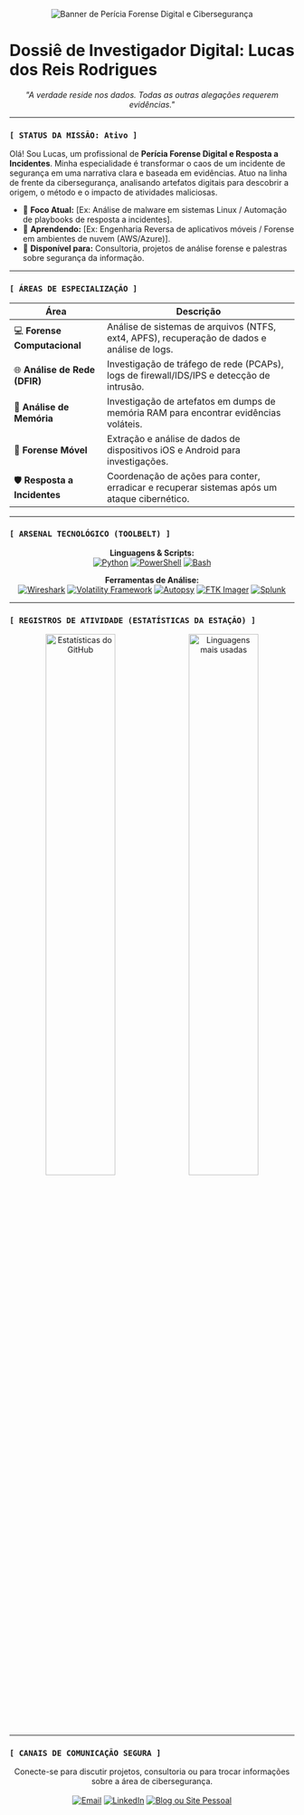 <p align="center">
  <img src="https://raw.githubusercontent.com/Cys-Cyber/Cys-Cyber/main/banner.gif" alt="Banner de Perícia Forense Digital e Cibersegurança"/>
</p>

# **Dossiê de Investigador Digital: Lucas dos Reis Rodrigues**

<p align="center">
  <em>"A verdade reside nos dados. Todas as outras alegações requerem evidências."</em>
</p>

---

### `[ STATUS DA MISSÃO: Ativo ]`

Olá! Sou Lucas, um profissional de **Perícia Forense Digital e Resposta a Incidentes**. Minha especialidade é transformar o caos de um incidente de segurança em uma narrativa clara e baseada em evidências. Atuo na linha de frente da cibersegurança, analisando artefatos digitais para descobrir a origem, o método e o impacto de atividades maliciosas.

- 🔭 **Foco Atual:** [Ex: Análise de malware em sistemas Linux / Automação de playbooks de resposta a incidentes].
- 🌱 **Aprendendo:** [Ex: Engenharia Reversa de aplicativos móveis / Forense em ambientes de nuvem (AWS/Azure)].
- 💬 **Disponível para:** Consultoria, projetos de análise forense e palestras sobre segurança da informação.

---

### `[ ÁREAS DE ESPECIALIZAÇÃO ]`

| Área                     | Descrição                                                                         |
|--------------------------|-----------------------------------------------------------------------------------|
| 💻 **Forense Computacional** | Análise de sistemas de arquivos (NTFS, ext4, APFS), recuperação de dados e análise de logs. |
| 🌐 **Análise de Rede (DFIR)**| Investigação de tráfego de rede (PCAPs), logs de firewall/IDS/IPS e detecção de intrusão. |
| 💾 **Análise de Memória** | Investigação de artefatos em dumps de memória RAM para encontrar evidências voláteis.    |
| 📱 **Forense Móvel** | Extração e análise de dados de dispositivos iOS e Android para investigações.         |
| 🛡️ **Resposta a Incidentes**| Coordenação de ações para conter, erradicar e recuperar sistemas após um ataque cibernético. |

---

### `[ ARSENAL TECNOLÓGICO (TOOLBELT) ]`

<p align="center">
  <strong>Linguagens & Scripts:</strong><br>
  <a href="#"><img alt="Python" src="https://img.shields.io/badge/Python-3776AB?style=for-the-badge&logo=python&logoColor=white"></a>
  <a href="#"><img alt="PowerShell" src="https://img.shields.io/badge/PowerShell-5391FE?style=for-the-badge&logo=powershell&logoColor=white"></a>
  <a href="#"><img alt="Bash" src="https://img.shields.io/badge/Bash-4EAA25?style=for-the-badge&logo=gnubash&logoColor=white"></a>
</p>
<p align="center">
  <strong>Ferramentas de Análise:</strong><br>
  <a href="#"><img alt="Wireshark" src="https://img.shields.io/badge/Wireshark-1679A7?style=for-the-badge&logo=wireshark&logoColor=white"></a>
  <a href="#"><img alt="Volatility Framework" src="https://img.shields.io/badge/Volatility-000000?style=for-the-badge&logo=linux&logoColor=white"></a>
  <a href="#"><img alt="Autopsy" src="https://img.shields.io/badge/Autopsy-D62C2C?style=for-the-badge&logo=data:image/png;base64,iVBORw0KGgoAAAANSUhEUgAAAAEAAAABCAQAAAC1HAwCAAAAC0lEQVR42mNkYAAAAAYAAjCB0C8AAAAASUVORK5CYII="></a>
  <a href="#"><img alt="FTK Imager" src="https://img.shields.io/badge/FTK_Imager-FF8C00?style=for-the-badge&logo=data:image/png;base64,iVBORw0KGgoAAAANSUhEUgAAAAEAAAABCAQAAAC1HAwCAAAAC0lEQVR42mNkYAAAAAYAAjCB0C8AAAAASUVORK5CYII="></a>
  <a href="#"><img alt="Splunk" src="https://img.shields.io/badge/Splunk-000000?style=for-the-badge&logo=splunk&logoColor=white"></a>
</p>

---

### `[ REGISTROS DE ATIVIDADE (ESTATÍSTICAS DA ESTAÇÃO) ]`

<p align="center">
  <img width="49.5%" src="https://github-readme-stats.vercel.app/api?username=LRRodrigues&show_icons=true&theme=transparent&include_all_commits=true&count_private=true&title_color=00A7A7&icon_color=00A7A7&text_color=E0E0E0&bg_color=0D1117" alt="Estatísticas do GitHub"/>
  <img width="49.5%" src="https://github-readme-stats.vercel.app/api/top-langs/?username=LRRodrigues&layout=compact&langs_count=8&theme=transparent&title_color=00A7A7&icon_color=00A7A7&text_color=E0E0E0&bg_color=0D1117" alt="Linguagens mais usadas"/>
</p>

---

### `[ CANAIS DE COMUNICAÇÃO SEGURA ]`

<p align="center">
  Conecte-se para discutir projetos, consultoria ou para trocar informações sobre a área de cibersegurança.
  <br><br>
  <a href="mailto:lukaotech@gmail.com"><img src="https://img.shields.io/badge/Email-D14836?style=for-the-badge&logo=gmail&logoColor=white" alt="Email"></a>
  <a href="https://www.linkedin.com/in/www.linkedin.com/in/lucas-dos-reis-rodrigues-ccna-cyberops-associate-network-security-bb26a51b8/"><img src="https://img.shields.io/badge/LinkedIn-0A66C2?style=for-the-badge&logo=linkedin&logoColor=white" alt="LinkedIn"></a>
  <a href="https://[SEU_BLOG_OU_SITE].com/"><img src="https://img.shields.io/badge/Blog/Site-00A7A7?style=for-the-badge&logo=blogger&logoColor=white" alt="Blog ou Site Pessoal"></a>
</p>
